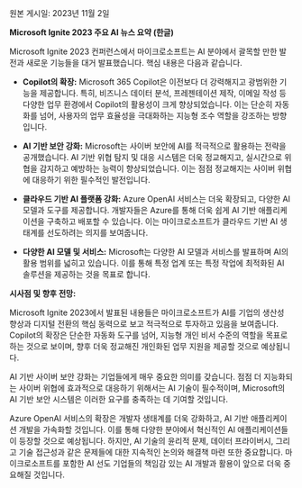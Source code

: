 원본 게시일: 2023년 11월 2일

**Microsoft Ignite 2023 주요 AI 뉴스 요약 (한글)**

Microsoft Ignite 2023 컨퍼런스에서 마이크로소프트는 AI 분야에서 괄목할 만한 발전과 새로운 기능들을 대거 발표했습니다.  핵심 내용은 다음과 같습니다.

* **Copilot의 확장:**  Microsoft 365 Copilot은 이전보다 더 강력해지고 광범위한 기능을 제공합니다.  특히,  비즈니스 데이터 분석, 프레젠테이션 제작, 이메일 작성 등 다양한 업무 환경에서 Copilot의 활용성이 크게 향상되었습니다.  이는 단순히 자동화를 넘어,  사용자의 업무 효율성을 극대화하는 지능형 조수 역할을 강조하는 방향입니다.

* **AI 기반 보안 강화:**  Microsoft는 사이버 보안에 AI를 적극적으로 활용하는 전략을 공개했습니다.  AI 기반 위협 탐지 및 대응 시스템은 더욱 정교해지고,  실시간으로 위협을 감지하고 예방하는 능력이 향상되었습니다.  이는  점점 정교해지는 사이버 위협에 대응하기 위한 필수적인 발전입니다.

* **클라우드 기반 AI 플랫폼 강화:** Azure OpenAI 서비스는 더욱 확장되고,  다양한 AI 모델과 도구를 제공합니다.  개발자들은 Azure를 통해 더욱 쉽게 AI 기반 애플리케이션을 구축하고 배포할 수 있습니다.  이는 마이크로소프트가 클라우드 기반 AI 생태계를 선도하려는 의지를 보여줍니다.

* **다양한 AI 모델 및 서비스:**  Microsoft는 다양한 AI 모델과 서비스를 발표하며  AI의 활용 범위를 넓히고 있습니다.  이를 통해 특정 업계 또는 특정 작업에 최적화된 AI 솔루션을 제공하는 것을 목표로 합니다.


**시사점 및 향후 전망:**

Microsoft Ignite 2023에서 발표된 내용들은 마이크로소프트가 AI를 기업의 생산성 향상과 디지털 전환의 핵심 동력으로 보고 적극적으로 투자하고 있음을 보여줍니다.  Copilot의 확장은 단순한 자동화 도구를 넘어, 지능형 개인 비서 수준의 역할을 목표로 하는 것으로 보이며,  향후  더욱 정교해진 개인화된 업무 지원을 제공할 것으로 예상됩니다.

AI 기반 사이버 보안 강화는 기업들에게 매우 중요한 의미를 갖습니다.  점점 더 지능화되는 사이버 위협에 효과적으로 대응하기 위해서는 AI 기술이 필수적이며, Microsoft의  AI 기반 보안 시스템은 이러한 요구를 충족하는 데 기여할 것입니다.

Azure OpenAI 서비스의 확장은 개발자 생태계를 더욱 강화하고,  AI 기반 애플리케이션 개발을 가속화할 것입니다.  이를 통해 다양한 분야에서 혁신적인 AI 애플리케이션들이 등장할 것으로 예상됩니다.  하지만, AI 기술의 윤리적 문제, 데이터 프라이버시, 그리고 기술 접근성과 같은 문제들에 대한 지속적인 논의와 해결책 마련 또한 중요합니다.  마이크로소프트를 포함한 AI 선도 기업들의 책임감 있는 AI 개발과 활용이 앞으로 더욱 중요해질 것입니다.